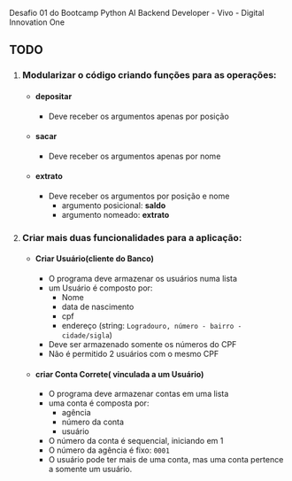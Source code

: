 Desafio 01 do Bootcamp Python AI Backend Developer - Vivo - Digital Innovation One

## TODO

1. ### Modularizar o código criando funções para as operações: 
   - #### depositar
     - Deve receber os argumentos apenas por posição
   - #### sacar
     - Deve receber os argumentos apenas por nome
   - #### extrato
     - Deve receber os argumentos por posição e nome
       * argumento posicional: **saldo**
       * argumento nomeado: **extrato**
2. ### Criar mais duas funcionalidades para a aplicação:
   - #### Criar Usuário(cliente do Banco)
     - O programa deve armazenar os usuários numa lista
     - um Usuário é composto por:
       - Nome
       - data de nascimento
       - cpf
       - endereço (string: `Logradouro, número - bairro - cidade/sigla`)
     - Deve ser armazenado somente os números do CPF
     - Não é permitido 2 usuários com o mesmo CPF
   - #### criar Conta Correte( vinculada a um Usuário)
     - O programa deve armazenar contas em uma lista
     - uma conta é composta por:
       - agência
       - número da conta
       - usuário
     - O número da conta é sequencial, iniciando em 1
     - O número da agência é fixo: `0001`
     - O usuário pode ter mais de uma conta, mas uma conta pertence a somente um usuário.